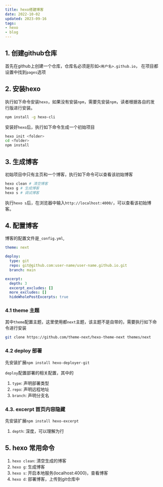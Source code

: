 ```yaml
---
title: hexo搭建博客
date: 2022-10-02
updated: 2023-09-16
tags: 
- hexo
- blog
---
```


## 1. 创建github仓库

首先在github上创建一个仓库，仓库名必须是形如`<用户名>.github.io`，
在项目都设置中找到`pages`选项

## 2. 安装hexo

执行如下命令安装`hexo`，如果没有安装`npm`，需要先安装`npm`，读者根据各自的发行版进行安装。

```bash
npm install -g hexo-cli
```

安装好`hexo`后，执行如下命令生成一个初始项目

```bash
hexo init <folder>
cd <folder>
npm install
```

## 3. 生成博客

初始项目中只有主页和一个博客，执行如下命令可以查看该初始博客

```bash
hexo clean # 清空博客
hexo g # 生成博客
hexo s # 调试博客
```

执行`hexo s`后，在浏览器中输入`http://localhost:4000/`，可以查看该初始博客。

## 4. 配置博客

博客的配置文件是`_config.yml`,

```yaml
theme: next

deploy:
  type: git
  repo: git@github.com:user-name/user-name.github.io.git
  branch: main

excerpt:
  depth: 3
  excerpt_excludes: []
  more_excludes: []
  hideWholePostExcerpts: true
```

### 4.1 theme 主题

其中`theme`配置主题，这里使用都`next`主题，该主题不是自带的，需要执行如下命令进行安装

```bash
git clone https://github.com/theme-next/hexo-theme-next themes/next
```

### 4.2 deploy 部署

先安装扩展`npm install hexo-deployer-git`

`deploy`配置部署的相关配置，其中的

1. `type`: 声明部署类型
2. `repo`: 声明远程地址
3. `branch`: 声明分支名

### 4.3. excerpt 首页内容隐藏

先安装扩展`npm install hexo-excerpt`

1. `depth`: 深度，可以理解为行

## 5. hexo 常用命令

1. `hexo clean`: 清空生成的博客
2. `hexo g`: 生成博客
3. `hexo s`: 开启本地服务(localhost:4000)，查看博客
4. `hexo d`: 部署博客，上传到git仓库中
